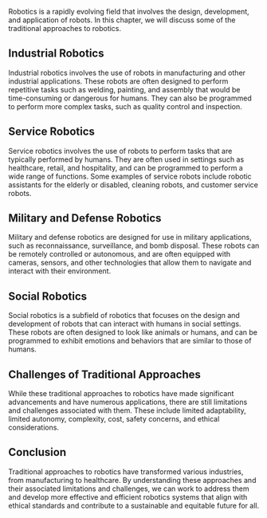 
Robotics is a rapidly evolving field that involves the design, development, and application of robots. In this chapter, we will discuss some of the traditional approaches to robotics.

Industrial Robotics
-------------------

Industrial robotics involves the use of robots in manufacturing and other industrial applications. These robots are often designed to perform repetitive tasks such as welding, painting, and assembly that would be time-consuming or dangerous for humans. They can also be programmed to perform more complex tasks, such as quality control and inspection.

Service Robotics
----------------

Service robotics involves the use of robots to perform tasks that are typically performed by humans. They are often used in settings such as healthcare, retail, and hospitality, and can be programmed to perform a wide range of functions. Some examples of service robots include robotic assistants for the elderly or disabled, cleaning robots, and customer service robots.

Military and Defense Robotics
-----------------------------

Military and defense robotics are designed for use in military applications, such as reconnaissance, surveillance, and bomb disposal. These robots can be remotely controlled or autonomous, and are often equipped with cameras, sensors, and other technologies that allow them to navigate and interact with their environment.

Social Robotics
---------------

Social robotics is a subfield of robotics that focuses on the design and development of robots that can interact with humans in social settings. These robots are often designed to look like animals or humans, and can be programmed to exhibit emotions and behaviors that are similar to those of humans.

Challenges of Traditional Approaches
------------------------------------

While these traditional approaches to robotics have made significant advancements and have numerous applications, there are still limitations and challenges associated with them. These include limited adaptability, limited autonomy, complexity, cost, safety concerns, and ethical considerations.

Conclusion
----------

Traditional approaches to robotics have transformed various industries, from manufacturing to healthcare. By understanding these approaches and their associated limitations and challenges, we can work to address them and develop more effective and efficient robotics systems that align with ethical standards and contribute to a sustainable and equitable future for all.

